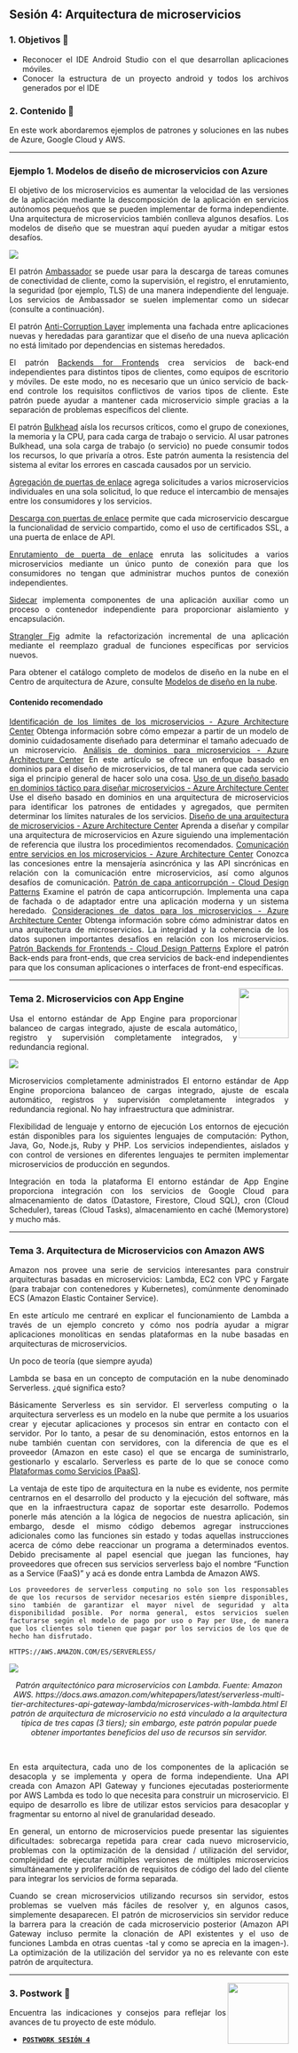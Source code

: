 ## Sesión 4: Arquitectura de microservicios

<div style="text-align: justify;">

### 1. Objetivos 🎯

- Reconocer el IDE Android Studio con el que desarrollan aplicaciones móviles.
- Conocer la estructura de un proyecto android y todos los archivos generados por el IDE

### 2. Contenido 📘

En este work abordaremos ejemplos de patrones y soluciones en las nubes de Azure, Google Cloud y AWS. 

---
### Ejemplo 1. Modelos de diseño de microservicios con Azure
El objetivo de los microservicios es aumentar la velocidad de las versiones de la aplicación mediante la descomposición de la aplicación en servicios autónomos pequeños que se pueden implementar de forma independiente. Una arquitectura de microservicios también conlleva algunos desafíos. Los modelos de diseño que se muestran aquí pueden ayudar a mitigar estos desafíos.

<img src="assets/azure-microservices-patterns.png">

El patrón [Ambassador](https://docs.microsoft.com/es-es/azure/architecture/patterns/ambassador) se puede usar para la descarga de tareas comunes de conectividad de cliente, como la supervisión, el registro, el enrutamiento, la seguridad (por ejemplo, TLS) de una manera independiente del lenguaje. Los servicios de Ambassador se suelen implementar como un sidecar (consulte a continuación).

El patrón [Anti-Corruption Layer](https://docs.microsoft.com/es-es/azure/architecture/patterns/anti-corruption-layer) implementa una fachada entre aplicaciones nuevas y heredadas para garantizar que el diseño de una nueva aplicación no está limitado por dependencias en sistemas heredados.

El patrón [Backends for Frontends](https://docs.microsoft.com/es-es/azure/architecture/patterns/backends-for-frontends) crea servicios de back-end independientes para distintos tipos de clientes, como equipos de escritorio y móviles. De este modo, no es necesario que un único servicio de back-end controle los requisitos conflictivos de varios tipos de cliente. Este patrón puede ayudar a mantener cada microservicio simple gracias a la separación de problemas específicos del cliente.

El patrón [Bulkhead](https://docs.microsoft.com/es-es/azure/architecture/patterns/bulkhead) aísla los recursos críticos, como el grupo de conexiones, la memoria y la CPU, para cada carga de trabajo o servicio. Al usar patrones Bulkhead, una sola carga de trabajo (o servicio) no puede consumir todos los recursos, lo que privaría a otros. Este patrón aumenta la resistencia del sistema al evitar los errores en cascada causados por un servicio.

[Agregación de puertas de enlace](https://docs.microsoft.com/es-es/azure/architecture/patterns/gateway-aggregation) agrega solicitudes a varios microservicios individuales en una sola solicitud, lo que reduce el intercambio de mensajes entre los consumidores y los servicios.

[Descarga con puertas de enlace](https://docs.microsoft.com/es-es/azure/architecture/patterns/gateway-offloading) permite que cada microservicio descargue la funcionalidad de servicio compartido, como el uso de certificados SSL, a una puerta de enlace de API.

[Enrutamiento de puerta de enlace](https://docs.microsoft.com/es-es/azure/architecture/patterns/gateway-routing) enruta las solicitudes a varios microservicios mediante un único punto de conexión para que los consumidores no tengan que administrar muchos puntos de conexión independientes.

[Sidecar](https://docs.microsoft.com/es-es/azure/architecture/patterns/sidecar) implementa componentes de una aplicación auxiliar como un proceso o contenedor independiente para proporcionar aislamiento y encapsulación.

[Strangler Fig](https://docs.microsoft.com/es-es/azure/architecture/patterns/strangler-fig) admite la refactorización incremental de una aplicación mediante el reemplazo gradual de funciones específicas por servicios nuevos.

Para obtener el catálogo completo de modelos de diseño en la nube en el Centro de arquitectura de Azure, consulte [Modelos de diseño en la nube](https://docs.microsoft.com/es-es/azure/architecture/patterns/).

#### Contenido recomendado
[Identificación de los límites de los microservicios - Azure Architecture Center](https://docs.microsoft.com/es-es/azure/architecture/microservices/model/microservice-boundaries)
Obtenga información sobre cómo empezar a partir de un modelo de dominio cuidadosamente diseñado para determinar el tamaño adecuado de un microservicio.
[Análisis de dominios para microservicios - Azure Architecture Center](https://docs.microsoft.com/es-es/azure/architecture/microservices/model/domain-analysis)
En este artículo se ofrece un enfoque basado en dominios para el diseño de microservicios, de tal manera que cada servicio siga el principio general de hacer solo una cosa.
[Uso de un diseño basado en dominios táctico para diseñar microservicios - Azure Architecture Center](https://docs.microsoft.com/es-es/azure/architecture/microservices/model/tactical-ddd)
Use el diseño basado en dominios en una arquitectura de microservicios para identificar los patrones de entidades y agregados, que permiten determinar los límites naturales de los servicios.
[Diseño de una arquitectura de microservicios - Azure Architecture Center](https://docs.microsoft.com/es-es/azure/architecture/microservices/design/)
Aprenda a diseñar y compilar una arquitectura de microservicios en Azure siguiendo una implementación de referencia que ilustra los procedimientos recomendados.
[Comunicación entre servicios en los microservicios - Azure Architecture Center](https://docs.microsoft.com/es-es/azure/architecture/microservices/design/interservice-communication)
Conozca las concesiones entre la mensajería asincrónica y las API sincrónicas en relación con la comunicación entre microservicios, así como algunos desafíos de comunicación.
[Patrón de capa anticorrupción - Cloud Design Patterns](https://docs.microsoft.com/es-es/azure/architecture/patterns/anti-corruption-layer)
Examine el patrón de capa anticorrupción. Implementa una capa de fachada o de adaptador entre una aplicación moderna y un sistema heredado.
[Consideraciones de datos para los microservicios - Azure Architecture Center](https://docs.microsoft.com/es-es/azure/architecture/microservices/design/data-considerations)
Obtenga información sobre cómo administrar datos en una arquitectura de microservicios. La integridad y la coherencia de los datos suponen importantes desafíos en relación con los microservicios.
[Patrón Backends for Frontends - Cloud Design Patterns](https://docs.microsoft.com/es-es/azure/architecture/patterns/backends-for-frontends)
Explore el patrón Back-ends para front-ends, que crea servicios de back-end independientes para que los consuman aplicaciones o interfaces de front-end específicas.

---

<img src="../assets/structure.png" align="right" height="90"> 

### Tema 2. Microservicios con App Engine 
Usa el entorno estándar de App Engine para proporcionar balanceo de cargas integrado, ajuste de escala automático, registro y supervisión completamente integrados, y redundancia regional.

<img src="assets/google-cloud-microservices-with-app-engine.jpp">

Microservicios completamente administrados
El entorno estándar de App Engine proporciona balanceo de cargas integrado, ajuste de escala automático, registros y supervisión completamente integrados y redundancia regional. No hay infraestructura que administrar.

Flexibilidad de lenguaje y entorno de ejecución
Los entornos de ejecución están disponibles para los siguientes lenguajes de computación: Python, Java, Go, Node.js, Ruby y PHP. Los servicios independientes, aislados y con control de versiones en diferentes lenguajes te permiten implementar microservicios de producción en segundos.

Integración en toda la plataforma
El entorno estándar de App Engine proporciona integración con los servicios de Google Cloud para almacenamiento de datos (Datastore, Firestore, Cloud SQL), cron (Cloud Scheduler), tareas (Cloud Tasks), almacenamiento en caché (Memorystore) y mucho más.


---

### Tema 3. Arquitectura de Microservicios con Amazon AWS
Amazon nos provee una serie de servicios interesantes para construir arquitecturas basadas en microservicios: Lambda, EC2 con VPC y Fargate (para trabajar con contenedores y Kubernetes), comúnmente denominado ECS (Amazon Elastic Container Service).

En este artículo me centraré en explicar el funcionamiento de Lambda a través de un ejemplo concreto y cómo nos podría ayudar a migrar aplicaciones monolíticas en sendas plataformas en la nube basadas en arquitecturas de microservicios.

Un poco de teoría (que siempre ayuda)

Lambda se basa en un concepto de computación en la nube denominado Serverless. ¿qué significa esto?

Básicamente Serverless es sin servidor. El serverless computing o la arquitectura serverless es un modelo en la nube que permite a los usuarios crear y ejecutar aplicaciones y procesos sin entrar en contacto con el servidor. Por lo tanto, a pesar de su denominación, estos entornos en la nube también cuentan con servidores, con la diferencia de que es el proveedor (Amazon en este caso) el que se encarga de suministrarlo, gestionarlo y escalarlo. Serverless es parte de lo que se conoce como [Plataformas como Servicios (PaaS)](https://azure.microsoft.com/es-es/overview/what-is-paas/).

La ventaja de este tipo de arquitectura en la nube es evidente, nos permite centrarnos en el desarrollo del producto y la ejecución del software, más que en la infraestructura capaz de soportar este desarrollo. Podemos ponerle más atención a la lógica de negocios de nuestra aplicación, sin embargo, desde el mismo código debemos agregar instrucciones adicionales como las funciones sin estado y todas aquellas instrucciones acerca de cómo debe reaccionar un programa a determinados eventos. Debido precisamente al papel esencial que juegan las funciones, hay proveedores que ofrecen sus servicios serverless bajo el nombre “Function as a Service (FaaS)” y acá es donde entra Lambda de Amazon AWS.

    Los proveedores de serverless computing no solo son los responsables de que los recursos de servidor necesarios estén siempre disponibles, sino también de garantizar el mayor nivel de seguridad y alta disponibilidad posible. Por norma general, estos servicios suelen facturarse según el modelo de pago por uso o Pay per Use, de manera que los clientes solo tienen que pagar por los servicios de los que de hecho han disfrutado.

    HTTPS://AWS.AMAZON.COM/ES/SERVERLESS/

<img src="assets/aws-architecture-diagram-lambdas.jpg"  style="background-color: white">

<p align = "center"><i>
Patrón arquitectónico para microservicios con Lambda. Fuente: Amazon AWS. https://docs.aws.amazon.com/whitepapers/latest/serverless-multi-tier-architectures-api-gateway-lambda/microservices-with-lambda.html
El patrón de arquitectura de microservicio no está vinculado a la arquitectura típica de tres capas (3 tiers); sin embargo, este patrón popular puede obtener importantes beneficios del uso de recursos sin servidor.</i></p><br>

En esta arquitectura, cada uno de los componentes de la aplicación se desacopla y se implementa y opera de forma independiente. Una API creada con Amazon API Gateway y funciones ejecutadas posteriormente por AWS Lambda es todo lo que necesita para construir un microservicio. El equipo de desarrollo es libre de utilizar estos servicios para desacoplar y fragmentar su entorno al nivel de granularidad deseado.

En general, un entorno de microservicios puede presentar las siguientes dificultades: sobrecarga repetida para crear cada nuevo microservicio, problemas con la optimización de la densidad / utilización del servidor, complejidad de ejecutar múltiples versiones de múltiples microservicios simultáneamente y proliferación de requisitos de código del lado del cliente para integrar los servicios de forma separada.

Cuando se crean microservicios utilizando recursos sin servidor, estos problemas se vuelven más fáciles de resolver y, en algunos casos, simplemente desaparecen. El patrón de microservicios sin servidor reduce la barrera para la creación de cada microservicio posterior (Amazon API Gateway incluso permite la clonación de API existentes y el uso de funciones Lambda en otras cuentas -tal y como se aprecia en la imagen-). La optimización de la utilización del servidor ya no es relevante con este patrón de arquitectura.

---

<img src="images/chaomi.png" align="right" height="110"> 

### 3. Postwork 📝

Encuentra las indicaciones y consejos para reflejar los avances de tu proyecto de este módulo.

- [**`POSTWORK SESIÓN 4`**](./Postwork/)


